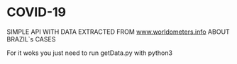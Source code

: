 # COVID-19
SIMPLE API WITH DATA EXTRACTED FROM www.worldometers.info ABOUT BRAZIL`s CASES


For it woks you just need to run getData.py with python3
